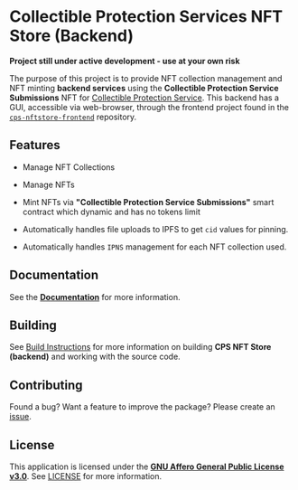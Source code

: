 # Collectible Protection Services NFT Store (Backend)

**Project still under active development - use at your own risk**

The purpose of this project is to provide NFT collection management and NFT minting **backend services** using the  **Collectible Protection Service Submissions** NFT for [Collectible Protection Service](https://cpscapsule.com). This backend has a GUI, accessible via web-browser, through the frontend project found in the [`cps-nftstore-frontend`](../../web/cps-nftstore-frontend) repository.

## Features

* Manage NFT Collections

* Manage NFTs

* Mint NFTs via **"Collectible Protection Service Submissions"** smart contract which dynamic and has no tokens limit

* Automatically handles file uploads to IPFS to get `cid` values for pinning.

* Automatically handles `IPNS` management for each NFT collection used.

## Documentation

See the [**Documentation**](./docs) for more information.

## Building

See [Build Instructions](./docs/BUILD.md) for more information on building **CPS NFT Store (backend)** and working with the source code.

## Contributing

Found a bug? Want a feature to improve the package? Please create an [issue](https://github.com/LuchaComics/monorepo/issues/new).

## License

This application is licensed under the [**GNU Affero General Public License v3.0**](https://opensource.org/license/agpl-v3). See [LICENSE](LICENSE) for more information.
